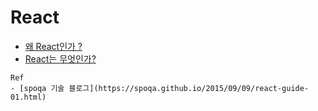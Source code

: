 # React

- [왜 React인가 ?](./why-react.md)
- [React는 무엇인가?](./what-react.md)


```
Ref
- [spoqa 기술 블로그](https://spoqa.github.io/2015/09/09/react-guide-01.html)
```
